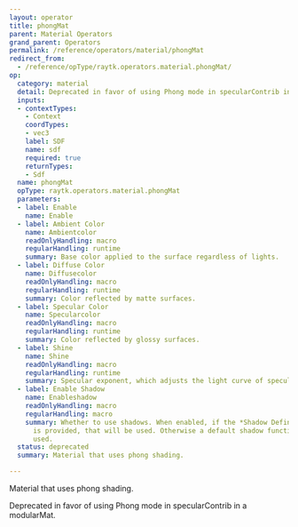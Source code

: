 ```yaml
---
layout: operator
title: phongMat
parent: Material Operators
grand_parent: Operators
permalink: /reference/operators/material/phongMat
redirect_from:
  - /reference/opType/raytk.operators.material.phongMat/
op:
  category: material
  detail: Deprecated in favor of using Phong mode in specularContrib in a modularMat.
  inputs:
  - contextTypes:
    - Context
    coordTypes:
    - vec3
    label: SDF
    name: sdf
    required: true
    returnTypes:
    - Sdf
  name: phongMat
  opType: raytk.operators.material.phongMat
  parameters:
  - label: Enable
    name: Enable
  - label: Ambient Color
    name: Ambientcolor
    readOnlyHandling: macro
    regularHandling: runtime
    summary: Base color applied to the surface regardless of lights.
  - label: Diffuse Color
    name: Diffusecolor
    readOnlyHandling: macro
    regularHandling: runtime
    summary: Color reflected by matte surfaces.
  - label: Specular Color
    name: Specularcolor
    readOnlyHandling: macro
    regularHandling: runtime
    summary: Color reflected by glossy surfaces.
  - label: Shine
    name: Shine
    readOnlyHandling: macro
    regularHandling: runtime
    summary: Specular exponent, which adjusts the light curve of specular highlights.
  - label: Enable Shadow
    name: Enableshadow
    readOnlyHandling: macro
    regularHandling: macro
    summary: Whether to use shadows. When enabled, if the *Shadow Definition* input
      is provided, that will be used. Otherwise a default shadow function will be
      used.
  status: deprecated
  summary: Material that uses phong shading.

---
```



Material that uses phong shading.

Deprecated in favor of using Phong mode in specularContrib in a modularMat.